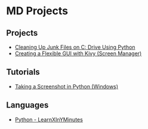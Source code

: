 # MD Projects

## Projects
- [Cleaning Up Junk Files on C: Drive Using Python](projects/project00.md)
- [Creating a Flexible GUI with Kivy (Screen Manager)](projects/project01.md)

## Tutorials
- [Taking a Screenshot in Python (Windows)](tutorials/tut00.md)

## Languages
- [Python - LearnXInYMinutes](lang/python.md)
